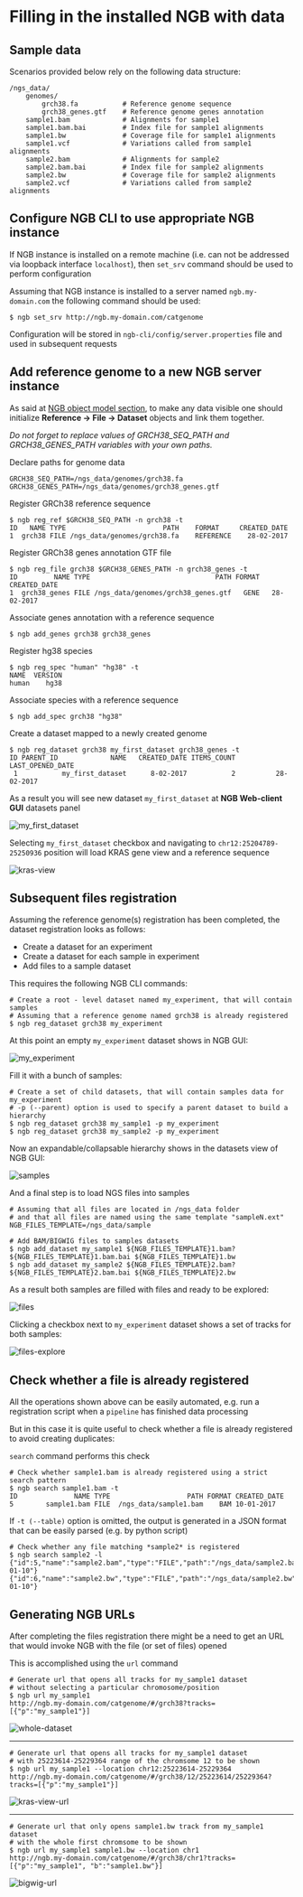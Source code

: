 # Filling in the installed NGB with data

## Sample data

Scenarios provided below rely on the following data structure:

```
/ngs_data/
    genomes/
        grch38.fa           # Reference genome sequence
        grch38_genes.gtf    # Reference genome genes annotation
    sample1.bam             # Alignments for sample1
    sample1.bam.bai         # Index file for sample1 alignments
    sample1.bw              # Coverage file for sample1 alignments
    sample1.vcf             # Variations called from sample1 alignments
    sample2.bam             # Alignments for sample2
    sample2.bam.bai         # Index file for sample2 alignments
    sample2.bw              # Coverage file for sample2 alignments
    sample2.vcf             # Variations called from sample2 alignments
```

## Configure NGB CLI to use appropriate NGB instance

If NGB instance is installed on a remote machine (i.e. can not be addressed via loopback interface `localhost`), then `set_srv` command should be used to perform configuration

Assuming that NGB instance is installed to a server named `ngb.my-domain.com` the following command should be used:

```
$ ngb set_srv http://ngb.my-domain.com/catgenome
```

Configuration will be stored in `ngb-cli/config/server.properties` file and used in subsequent requests

## Add reference genome to a new NGB server instance 
As said at [NGB object model section](introduction.md), to make any data visible one should initialize **Reference -> File -> Dataset** objects and link them together.

*Do not forget to replace values of GRCH38_SEQ_PATH and GRCH38_GENES_PATH variables with your own paths.*

Declare paths for genome data
```
GRCH38_SEQ_PATH=/ngs_data/genomes/grch38.fa
GRCH38_GENES_PATH=/ngs_data/genomes/grch38_genes.gtf
```

Register GRCh38 reference sequence
```
$ ngb reg_ref $GRCH38_SEQ_PATH -n grch38 -t
ID   NAME TYPE                        PATH    FORMAT     CREATED_DATE
1  grch38 FILE /ngs_data/genomes/grch38.fa    REFERENCE    28-02-2017
```

Register GRCh38 genes annotation GTF file
```
$ ngb reg_file grch38 $GRCH38_GENES_PATH -n grch38_genes -t
ID         NAME TYPE                               PATH FORMAT CREATED_DATE
1  grch38_genes FILE /ngs_data/genomes/grch38_genes.gtf   GENE   28-02-2017
```

Associate genes annotation with a reference sequence
```
$ ngb add_genes grch38 grch38_genes
```

Register hg38 species
```
$ ngb reg_spec "human" "hg38" -t
NAME  VERSION
human    hg38
```

Associate species with a reference sequence
```
$ ngb add_spec grch38 "hg38"
```

Create a dataset mapped to a newly created genome
```
$ ngb reg_dataset grch38 my_first_dataset grch38_genes -t
ID PARENT_ID             NAME   CREATED_DATE ITEMS_COUNT    LAST_OPENED_DATE
 1           my_first_dataset      8-02-2017           2          28-02-2017
```
As a result you will see new dataset `my_first_dataset` at **NGB Web-client GUI** datasets panel

![my_first_dataset](images/cli-typical-tasks-1.png)

Selecting `my_first_dataset` checkbox and navigating to `chr12:25204789-25250936` position will load KRAS gene view and a reference sequence

![kras-view](images/cli-typical-tasks-2.png)

## Subsequent files registration

Assuming the reference genome(s) registration has been completed, the dataset registration looks as follows:

* Create a dataset for an experiment
* Create a dataset for each sample in experiment
* Add files to a sample dataset

This requires the following NGB CLI commands:

```
# Create a root - level dataset named my_experiment, that will contain samples
# Assuming that a reference genome named grch38 is already registered
$ ngb reg_dataset grch38 my_experiment
```

At this point an empty `my_experiment` dataset shows in NGB GUI:

![my_experiment](images/cli-typical-tasks-3.png)

Fill it with a bunch of samples:

```
# Create a set of child datasets, that will contain samples data for my_experiment
# -p (--parent) option is used to specify a parent dataset to build a hierarchy
$ ngb reg_dataset grch38 my_sample1 -p my_experiment
$ ngb reg_dataset grch38 my_sample2 -p my_experiment
```

Now an expandable/collapsable hierarchy shows in the datasets view of NGB GUI:

![samples](images/cli-typical-tasks-4.png)

And a final step is to load NGS files into samples

```
# Assuming that all files are located in /ngs_data folder 
# and that all files are named using the same template "sampleN.ext"
NGB_FILES_TEMPLATE=/ngs_data/sample

# Add BAM/BIGWIG files to samples datasets
$ ngb add_dataset my_sample1 ${NGB_FILES_TEMPLATE}1.bam?${NGB_FILES_TEMPLATE}1.bam.bai ${NGB_FILES_TEMPLATE}1.bw
$ ngb add_dataset my_sample2 ${NGB_FILES_TEMPLATE}2.bam?${NGB_FILES_TEMPLATE}2.bam.bai ${NGB_FILES_TEMPLATE}2.bw
```

As a result both samples are filled with files and ready to be explored:

![files](images/cli-typical-tasks-5.png)

Clicking a checkbox next to `my_experiment` dataset shows a set of tracks for both samples:

![files-explore](images/cli-typical-tasks-6.png)

## Check whether a file is already registered 

All the operations shown above can be easily automated, e.g. run a registration script when a `pipeline` has finished data processing

But in this case it is quite useful to check whether a file is already registered to avoid creating duplicates:

`search` command performs this check

```
# Check whether sample1.bam is already registered using a strict search pattern
$ ngb search sample1.bam -t
ID              NAME TYPE                   PATH FORMAT CREATED_DATE
5        sample1.bam FILE  /ngs_data/sample1.bam    BAM 10-01-2017

```

If `-t (--table)` option is omitted, the output is generated in a JSON format that can be easily parsed (e.g. by python script)

```
# Check whether any file matching *sample2* is registered
$ ngb search sample2 -l
{"id":5,"name":"sample2.bam","type":"FILE","path":"/ngs_data/sample2.bam","format":"BAM","createdDate":"2017-01-10"}
{"id":6,"name":"sample2.bw","type":"FILE","path":"/ngs_data/sample2.bw","format":"BIGWIG","createdDate":"2017-01-10"}
```

## Generating NGB URLs

After completing the files registration there might be a need to get an URL that would invoke NGB with the file (or set of files) opened

This is accomplished using the `url` command

```
# Generate url that opens all tracks for my_sample1 dataset 
# without selecting a particular chromosome/position
$ ngb url my_sample1
http://ngb.my-domain.com/catgenome/#/grch38?tracks=[{"p":"my_sample1"}]
```

![whole-dataset](images/cli-typical-tasks-7.png)

---

```
# Generate url that opens all tracks for my_sample1 dataset
# with 25223614-25229364 range of the chromsome 12 to be shown
$ ngb url my_sample1 --location chr12:25223614-25229364
http://ngb.my-domain.com/catgenome/#/grch38/12/25223614/25229364?tracks=[{"p":"my_sample1"}]
```

![kras-view-url](images/cli-typical-tasks-8.png)

---

```
# Generate url that only opens sample1.bw track from my_sample1 dataset
# with the whole first chromsome to be shown
$ ngb url my_sample1 sample1.bw --location chr1
http://ngb.my-domain.com/catgenome/#/grch38/chr1?tracks=[{"p":"my_sample1", "b":"sample1.bw"}]
```

![bigwig-url](images/cli-typical-tasks-9.png)
